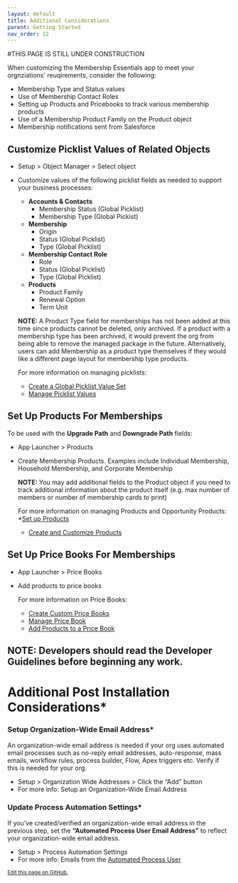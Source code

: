 ```yaml
---
layout: default
title: Additional Considerations
parent: Getting Started
nav_order: 12
---
```

#THIS PAGE IS STILL UNDER CONSTRUCTION

When customizing the Membership Essentials app to meet your orgnziations' reuqirements, consider the following:
  * Membership Type and Status values
  * Use of Membership Contact Roles
  * Setting up Products and Pricebooks to track various membership products
  * Use of a Membership Product Family on the Product object
  * Membership notifications sent from Salesforce

## Customize Picklist Values of Related Objects
* Setup > Object Manager > Select object
* Customize values of the following picklist fields as needed to support your business processes:
  * **Accounts & Contacts**
    * Membership Status (Global Picklist)
    * Membership Type (Global Pickist)
  * **Membership**
    * Origin
    * Status (Global Picklist)
    * Type (Global Picklist)
  * **Membership Contact Role**
    * Role
    * Status (Global Picklist)
    * Type (Global Picklist)
  * **Products**
    * Product Family
    * Renewal Option
    * Term Unit

  **NOTE:** A Product Type field for memberships has not been added at this time since products cannot be deleted, only archived. If a product with a membership type has been archived, it would prevent the org from being able to remove the managed package in the future. Alternatively, users can add Membership as a product type themselves if they would like a different page layout for membership type products.

  For more information on managing picklists:
  * [Create a Global Picklist Value Set](https://help.salesforce.com/s/articleView?language=en_US&id=sf.fields_creating_global_picklists.htm&type=5)
  * [Manage Picklist Values](https://trailhead.salesforce.com/content/learn/modules/picklist_admin/picklist_admin_manage)

## Set Up Products For Memberships
To be used with the **Upgrade Path** and **Downgrade Path** fields:
  * App Launcher > Products
  * Create Membership Products. Examples include Individual Membership, Household Membership, and Corporate Membership
  
    **NOTE:** You may add additional fields to the Product object if you need to track additional information about the product itself (e.g. max number of members or number of membership cards to print)

    For more information on managing Products and Opportunity Products:
    *[Set up Products]([https://help.salesforce.com/s/articleView?id=sf.products_setup.htm&type=5)
    * [Create and Customize Products](https://trailhead.salesforce.com/content/learn/projects/manage-products-prices-quotes-orders/create-customize-products)
      
## Set Up Price Books For Memberships
  * App Launcher > Price Books
  * Add products to price books

    For more information on Price Books:
    * [Create Custom Price Books]([https://trailhead.salesforce.com/content/learn/projects/manage-products-prices-quotes-orders/create-custom-price-books)
    * [Manage Price Book]([https://trailhead.salesforce.com/content/learn/projects/manage-products-prices-quotes-orders/create-custom-price-books)
    * [Add Products to a Price Book](https://help.salesforce.com/s/articleView?id=sf.comm_products_pricebooks.htm&type=5)
    
**NOTE:** Developers should read the Developer Guidelines before beginning any work.    
-----     
# Additional Post Installation Considerations*

### Setup Organization-Wide Email Address*
An organization-wide email address is needed if your org uses automated email processes such as no-reply email addresses, auto-response, mass emails, workflow rules, process builder, Flow, Apex triggers etc. Verify if this is needed for your org.
* Setup > Organization Wide Addresses > Click the “Add” button
* For more info: Setup an Organization-Wide Email Address

### Update Process Automation Settings*
If you’ve created/verified an organization-wide email address in the previous step, set the **“Automated Process User Email Address”** to reflect your organization-wide email address. 
* Setup > Process Automation Settings
* For more info: Emails from the [Automated Process User](https://help.salesforce.com/s/articleView?id=release-notes.rn_forcecom_flow_set_from_email_address_for_automated_process_user.htm&release=226&type=5)

<footer>
  <a href="https://github.com/SFDO-Community-Sprints/MembershipSchemaAndBenefits-Documentation/edit/main/docs/Getting-Started/additional-considerations.md" style="font-size: smaller;">Edit this page on GitHub.</a>
</footer>
